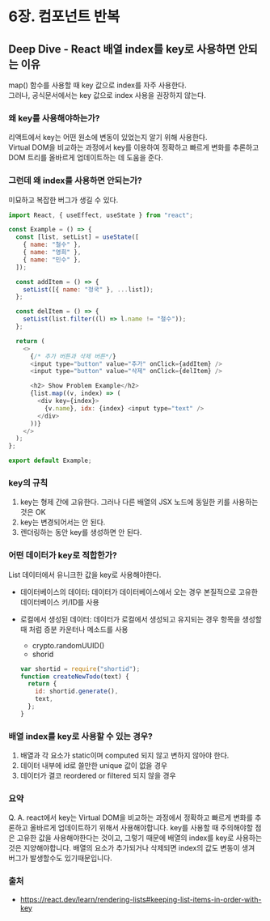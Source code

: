 # 6장. 컴포넌트 반복

## Deep Dive - React 배열 index를 key로 사용하면 안되는 이유

map() 함수를 사용할 때 key 값으로 index를 자주 사용한다.  
그러나, 공식문서에서는 key 값으로 index 사용을 권장하지 않는다.

### 왜 key를 사용해야하는가?

리액트에서 key는 어떤 원소에 변동이 있었는지 알기 위해 사용한다.  
Virtual DOM을 비교하는 과정에서 key를 이용하여 정확하고 빠르게 변화를 추론하고 DOM 트리를 올바르게 업데이트하는 데 도움을 준다.

### 그런데 왜 index를 사용하면 안되는가?

미묘하고 복잡한 버그가 생길 수 있다.

```javascript
import React, { useEffect, useState } from "react";

const Example = () => {
  const [list, setList] = useState([
    { name: "철수" },
    { name: "영희" },
    { name: "민수" },
  ]);

  const addItem = () => {
    setList([{ name: "정국" }, ...list]);
  };

  const delItem = () => {
    setList(list.filter((l) => l.name != "철수"));
  };

  return (
    <>
      {/* 추가 버튼과 삭제 버튼*/}
      <input type="button" value="추가" onClick={addItem} />
      <input type="button" value="삭제" onClick={delItem} />

      <h2> Show Problem Example</h2>
      {list.map((v, index) => (
        <div key={index}>
          {v.name}, idx: {index} <input type="text" />
        </div>
      ))}
    </>
  );
};

export default Example;
```

### key의 규칙

1. key는 형제 간에 고유한다. 그러나 다른 배열의 JSX 노드에 동일한 키를 사용하는 것은 OK
2. key는 변경되어서는 안 된다.
3. 렌더링하는 동안 key를 생성하면 안 된다.

### 어떤 데이터가 key로 적합한가?

List 데이터에서 유니크한 값을 key로 사용해야한다.

- 데이터베이스의 데이터: 데이터가 데이터베이스에서 오는 경우 본질적으로 고유한 데이터베이스 키/ID를 사용
- 로컬에서 생성된 데이터: 데이터가 로컬에서 생성되고 유지되는 경우 항목을 생성할 때 처럼 증분 카운터나 메소드를 사용

  - crypto.randomUUID()
  - shorid

  ```javascript
  var shortid = require("shortid");
  function createNewTodo(text) {
    return {
      id: shortid.generate(),
      text,
    };
  }
  ```

### 배열 index를 key로 사용할 수 있는 경우?

1. 배열과 각 요소가 static이며 computed 되지 않고 변하지 않아야 한다.
2. 데이터 내부에 id로 쓸만한 unique 값이 없을 경우
3. 데이터가 결코 reordered or filtered 되지 않을 경우

### 요약

Q.
A. react에서 key는 Virtual DOM을 비교하는 과정에서 정확하고 빠르게 변화를 추론하고 올바르게 업데이트하기 위해서 사용해야합니다. key를 사용할 때 주의해야할 점은 고유한 값을 사용해야한다는 것이고, 그렇기 때문에 배열의 index를 key로 사용하는 것은 지양해야합니다. 배열의 요소가 추가되거나 삭제되면 index의 값도 변동이 생겨 버그가 발생할수도 있기때문입니다.

### 출처

- https://react.dev/learn/rendering-lists#keeping-list-items-in-order-with-key

<!-- ## 6장 - 정리

### 6-1. 클래스형 컴포넌트

- 클래스형 컴포넌트의 특징 및 장점

  1.  컴포넌트 내에 render() 함수가 필수적으로 있어야 JSX 반환이 가능하다.
  2.  state기능 및 라이프 사이클API를 사용할 수 있다.
  3.  임의 메서드를 정의할 수 있다.

- 함수형 컴포넌트의 특징 및 장점
  1.  클래스형 컴포넌트보다 선언하기 편하다.
  2.  state와 라이프 사이클API의 사용이 불가능하지만, hooks 기능으로 해결가능하다.
  3.  함수는 한번 실행되고 나면 메모리 상에서 사라지기 때문에 메모리 자원을 덜 사용하는 것이 장점이다.

### 3-2. 모듈 내보내기 및 불러오기

- 모듈 내보내기 (export)
  ```javascript
   export defalut Component;
  ```
- 모듈 불러오기 (import)
  ```javascript
  import Component from "./Component";
  ```

### 3-3. props

props는 properties를 줄인 표현으로 컴포넌트 속성을 설정할 때 사용하는 요소이다. props 값은 부모 컴포넌트에서 설정할 수 있다.

- JSX 내부에서 props 렌더링

  ```javascript
  import React from "react";

  const MyComponent = (props) => {
    return <div>안녕하세요, 제 이름은 {props.name}입니다.</div>;
  };

  export default MyComponent;
  ```

- 컴포넌트 사용시 props 값 지정

  ```javascript
  import MyComponent from "./MyComponent";

  const App = () => {
    return <MyComponent name="React" />;
  };

  export default App;
  ```

  - defaultProps를 이용하여 props 기본값을 설정할 수 있다.

  ```javascript
  import React from "react";

  const MyComponent = (props) => {
    return <div>안녕하세요, 제 이름은 {props.name}입니다.</div>;
  };

  MyComponent.defaultProps = {
    name: "기본 이름",
  };

  export default MyComponent;
  ``` -->
